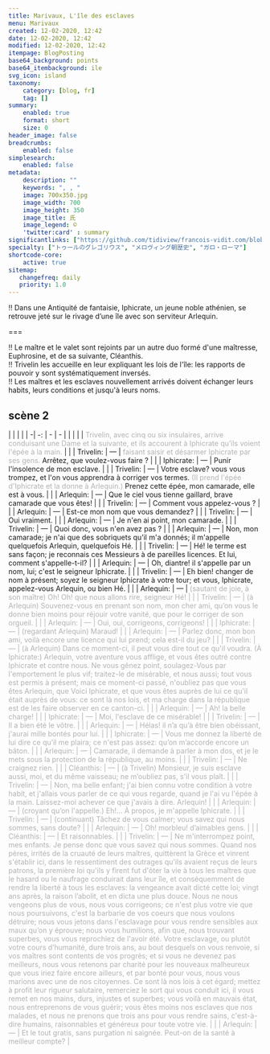 ```yaml
---
title: Marivaux, L'île des esclaves
menu: Marivaux
created: 12-02-2020, 12:42
date: 12-02-2020, 12:42
modified: 12-02-2020, 12:42
itempage: BlogPosting
base64_background: points
base64_itembackground: ile
svg_icon: island
taxonomy:
    category: [blog, fr]
    tag: []
summary:
    enabled: true
    format: short
    size: 0
header_image: false
breadcrumbs:
    enabled: false
simplesearch:
    enabled: false
metadata:
    description: ""
    keywords: ", , "
    image: 700x350.jpg
    image_width: 700
    image_height: 350
    image_title: 氏
    image_legend: ©
    'twitter:card' : summary
significantlinks: ["https://github.com/tidiview/francois-vidit.com/blob/master/user/sites/blog/pages/01.home/29.fontenelle/item.fr.md"]
specialty: ["トゥールのグレゴリウス", "メロヴィング朝歴史", "ガロ・ローマ"]
shortcode-core:
    active: true
sitemap:
   changefreq: daily
   priority: 1.0
---
```

!! Dans une Antiquité de fantaisie, Iphicrate, un jeune noble athénien, se retrouve jeté sur le rivage d’une île avec son serviteur Arlequin.

===

!! Le maître et le valet sont rejoints par un autre duo formé d'une maîtresse, Euphrosine, et de sa suivante, Cléanthis.  
!! Trivelin les accueille en leur expliquant les lois de l'île: les rapports de pouvoir y sont systématiquement inversés.  
!! Les maîtres et les esclaves nouvellement arrivés doivent échanger leurs habits, leurs conditions et jusqu'à leurs noms.

## scène 2

<div id="translation-text-rousi" markdown="1">

| <span hidden>hidden</span> | <span hidden>hidden</span> | <span hidden>hidden</span> |
| -| -: | - | - |
| | | | <span style="color:#b2b2b2">Trivelin, avec cinq ou six insulaires, arrive conduisant une Dame et la suivante, et ils accourent à Iphicrate qu’ils voient l'épée à la main.</span> |
| | Trivelin: | — | <span style="color:#b2b2b2">faisant saisir et désarmer Iphicrate par ses gens.</span> Arrêtez, que voulez-vous faire ? |
|  | Iphicrate: | — | Punir l'insolence de mon esclave. |
|  | Trivelin: | — | Votre esclave? vous vous trompez, et l'on vous apprendra à corriger vos termes. <span style="color:#b2b2b2">(Il prend l'épée d'Iphicrate et la donne à Arlequin.)</span> Prenez cette épée, mon camarade, elle est à vous. |
|  | Arlequin: | — | Que le ciel vous tienne gaillard, brave camarade que vous êtes! |
|  | Trivelin: | — | Comment vous appelez-vous ? |
|  | Arlequin: | — | Est-ce mon nom que vous demandez? |
|  | Trivelin: | — | Oui vraiment. |
|  | Arlequin: | — | Je n'en ai point, mon camarade. |
|  | Trivelin: | — | Quoi donc, vous n'en avez pas ? |
|  | Arlequin: | — | Non, mon camarade; je n'ai que des sobriquets qu’il m'a donnés; il m'appelle quelquefois Arlequin, quelquefois Hé. |
|  | Trivelin: | — | Hé! le terme est sans façon; je reconnais ces Messieurs à de pareilles licences. Et lui, comment s'appelle-t-il? |
|  | Arlequin: | — | Oh, diantre! il s'appelle par un nom, lui; c'est le seigneur Iphicrate. |
|  | Trivelin: | — | Eh bien! changer de nom à présent; soyez le seigneur Iphicrate à votre tour; et vous, Iphicrate, appelez-vous Arlequin, ou bien Hé. |
|  | Arlequin: | — | <span style="color:#b2b2b2">(sautant de joie, à son maître) Oh! Oh! que nous allons rire, seigneur Hé! |
|  | Trivelin: | — | <span style="color:#b2b2b2">(à Arlequin)</span> Souvenez-vous en prenant son nom, mon cher ami, qu’on vous le donne bien moins pour réjouir votre vanité, que pour le corriger de son orgueil. |
|  | Arlequin: | — | Oui, oui, corrigeons, corrigeons! |
|  | Iphicrate: | — | <span style="color:#b2b2b2">(regardant Arlequin)</span> Maraud! |
|  | Arlequin: | — | Parlez donc, mon bon ami, voilà encore une licence qui lui prend; cela est-il du jeu? |
|  | Trivelin: | — | <span style="color:#b2b2b2">(à Arlequin)</span> Dans ce moment-ci, il peut vous dire tout ce qu'il voudra. <span style="color:#b2b2b2">(À Iphicrate:)</span> Arlequin, votre aventure vous afflige, et vous êtes outré contre Iphicrate et contre nous. Ne vous gênez point, soulagez-Vous par l'emportement le plus vif; traitez-le de misérable, et nous aussi; tout vous est permis à présent; mais ce moment-ci passé, n'oubliez pas que vous êtes Arlequin, que Voici Iphicrate, et que vous êtes auprès de lui ce qu'il était auprès de vous: ce sont là nos lois, et ma charge dans la république est de les faire observer en ce canton-ci. |
|  | Arlequin: | — | Ah! la belle charge! |
|  | Iphicrate: | — | Moi, l'esclave de ce misérable! |
|  | Trivelin: | — | Il a bien été le vôtre. |
|  | Arlequin: | — | Hélas! il n’a qu’à être bien obéissant, j'aurai mille bontés pour lui. |
|  | Iphicrate: | — | Vous me donnez la liberté de lui dire ce qu’il me plaira; ce n'est pas assez: qu’on m’accorde encore un bâton. |
|  | Arlequin: | — | Camarade, il demande à parler à mon dos, et je le mets sous la protection de la république, au moins. |
|  | Trivelin: | — | Ne craignez rien. |
|  | Cléanthis: | — | <span style="color:#b2b2b2">(à Trivelin)</span> Monsieur, je suis esclave aussi, moi, et du même vaisseau; ne m’oubliez pas, s'il vous plaît. |
|  | Trivelin: | — | Non, ma belle enfant; j'ai bien connu votre condition à votre habit, et j'allais vous parler de ce qui vous regarde, quand je l'ai vu l'épée à la main. Laissez-moi achever ce que j'avais à dire. Arlequin! |
|  | Arlequin: | — | <span style="color:#b2b2b2">(croyant qu’on l'appelle.)</span> Eh!... À propos, je m'appelle Iphicrate. |
|  | Trivelin: | — | <span style="color:#b2b2b2">(continuant)</span> Tâchez de vous calmer; vous savez qui nous sommes, sans doute? |
|  | Arlequin: | — | Oh! morbleu! d’aimables gens. |
|  | Cléanthis: | — | Et raisonnables. |
|  | Trivelin: | — | Ne m'interrompez point, mes enfants. Je pense donc que vous savez qui nous sommes. Quand nos pères, irrités de la cruauté de leurs maîtres, quittèrent la Grèce et vinrent s'établir ici, dans le ressentiment des outrages qu’ils avaient reçus de leurs patrons, la première loi qu'ils y firent fut d'ôter la vie à tous les maîtres que le hasard ou le naufrage conduirait dans leur île, et conséquemment de rendre la liberté à tous les esclaves: la vengeance avait dicté cette loi; vingt ans après, la raison l’abolit, et en dicta une plus douce. Nous ne nous vengeons plus de vous, nous vous corrigeons; ce n'est plus votre vie que nous poursuivons, c'est la barbarie de vos coeurs que nous voulons détruire; nous vous jetons dans l'esclavage pour vous rendre sensibles aux maux qu’on y éprouve; nous vous humilions, afin que, nous trouvant superbes, vous vous reprochiez de l'avoir été. Votre esclavage, ou plutôt votre cours d’humanité, dure trois ans, au bout desquels on vous renvoie, si vos maîtres sont contents de vos progrès; et si vous ne devenez pas meilleurs, nous vous retenons par charité pour les nouveaux malheureux que vous iriez faire encore ailleurs, et par bonté pour vous, nous vous marions avec une de nos citoyennes. Ce sont là nos lois à cet égard; mettez à profit leur rigueur salutaire, remerciez le sort qui vous conduit ici, il vous remet en nos mains, durs, injustes et superbes; vous voilà en mauvais état, nous entreprenons de vous guérir; vous êtes moins nos esclaves que nos malades, et nous ne prenons que trois ans pour vous rendre sains, c'est-à-dire humains, raisonnables et généreux pour toute votre vie. |
|  | Arlequin: | — | Et le tout gratis, sans purgation ni saignée. Peut-on de la santé à meilleur compte? |

</div> 

<br>